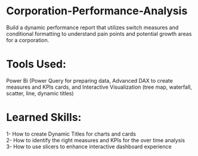 # Corporation-Performance-Analysis
Build a dynamic performance report that utilizes switch measures and conditional formatting to understand pain points and potential growth areas for a corporation.
# Tools Used: 
Power Bi (Power Query for preparing data, Advanced DAX to create measures and KPIs cards, and Interactive Visualization (tree map, waterfall, scatter, line, dynamic titles)
# Learned Skills:
1- How to create Dynamic Titles for charts and cards <br>
2- How to identify the right measures and KPIs for the over time analysis <br>
3- How to use slicers to enhance interactive dashboard experience 
